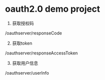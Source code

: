# oauth2.0 demo project


1. 获取授权码

/oauthserver/responseCode

2. 获取token 

/oauthserver/responseAccessToken

3. 获取用户信息

/oauthserver/userInfo